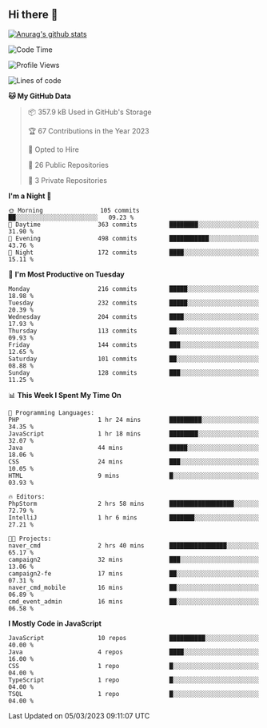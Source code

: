 ## Hi there 👋

[![Anurag's github stats](https://github-readme-stats.vercel.app/api?username=Songwonseok)](https://github.com/anuraghazra/github-readme-stats)



<!--START_SECTION:waka-->
![Code Time](http://img.shields.io/badge/Code%20Time-2%2C104%20hrs%2026%20mins-blue)

![Profile Views](http://img.shields.io/badge/Profile%20Views-1-blue)

![Lines of code](https://img.shields.io/badge/From%20Hello%20World%20I%27ve%20Written--19.0%20million%20lines%20of%20code-blue)

**🐱 My GitHub Data** 

> 📦 357.9 kB Used in GitHub's Storage 
 > 
> 🏆 67 Contributions in the Year 2023
 > 
> 💼 Opted to Hire
 > 
> 📜 26 Public Repositories 
 > 
> 🔑 3 Private Repositories 
 > 
**I'm a Night 🦉** 

```text
🌞 Morning                105 commits         ██░░░░░░░░░░░░░░░░░░░░░░░   09.23 % 
🌆 Daytime                363 commits         ████████░░░░░░░░░░░░░░░░░   31.90 % 
🌃 Evening                498 commits         ███████████░░░░░░░░░░░░░░   43.76 % 
🌙 Night                  172 commits         ████░░░░░░░░░░░░░░░░░░░░░   15.11 % 
```
📅 **I'm Most Productive on Tuesday** 

```text
Monday                   216 commits         █████░░░░░░░░░░░░░░░░░░░░   18.98 % 
Tuesday                  232 commits         █████░░░░░░░░░░░░░░░░░░░░   20.39 % 
Wednesday                204 commits         ████░░░░░░░░░░░░░░░░░░░░░   17.93 % 
Thursday                 113 commits         ██░░░░░░░░░░░░░░░░░░░░░░░   09.93 % 
Friday                   144 commits         ███░░░░░░░░░░░░░░░░░░░░░░   12.65 % 
Saturday                 101 commits         ██░░░░░░░░░░░░░░░░░░░░░░░   08.88 % 
Sunday                   128 commits         ███░░░░░░░░░░░░░░░░░░░░░░   11.25 % 
```


📊 **This Week I Spent My Time On** 

```text
💬 Programming Languages: 
PHP                      1 hr 24 mins        █████████░░░░░░░░░░░░░░░░   34.35 % 
JavaScript               1 hr 18 mins        ████████░░░░░░░░░░░░░░░░░   32.07 % 
Java                     44 mins             █████░░░░░░░░░░░░░░░░░░░░   18.06 % 
CSS                      24 mins             ███░░░░░░░░░░░░░░░░░░░░░░   10.05 % 
HTML                     9 mins              █░░░░░░░░░░░░░░░░░░░░░░░░   03.93 % 

🔥 Editors: 
PhpStorm                 2 hrs 58 mins       ██████████████████░░░░░░░   72.79 % 
IntelliJ                 1 hr 6 mins         ███████░░░░░░░░░░░░░░░░░░   27.21 % 

🐱‍💻 Projects: 
naver_cmd                2 hrs 40 mins       ████████████████░░░░░░░░░   65.17 % 
campaign2                32 mins             ███░░░░░░░░░░░░░░░░░░░░░░   13.06 % 
campaign2-fe             17 mins             ██░░░░░░░░░░░░░░░░░░░░░░░   07.31 % 
naver_cmd_mobile         16 mins             ██░░░░░░░░░░░░░░░░░░░░░░░   06.89 % 
cmd_event_admin          16 mins             ██░░░░░░░░░░░░░░░░░░░░░░░   06.58 % 
```

**I Mostly Code in JavaScript** 

```text
JavaScript               10 repos            ██████████░░░░░░░░░░░░░░░   40.00 % 
Java                     4 repos             ████░░░░░░░░░░░░░░░░░░░░░   16.00 % 
CSS                      1 repo              █░░░░░░░░░░░░░░░░░░░░░░░░   04.00 % 
TypeScript               1 repo              █░░░░░░░░░░░░░░░░░░░░░░░░   04.00 % 
TSQL                     1 repo              █░░░░░░░░░░░░░░░░░░░░░░░░   04.00 % 
```




 Last Updated on 05/03/2023 09:11:07 UTC
<!--END_SECTION:waka-->
